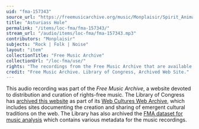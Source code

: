 ```yaml
---
uid: "fma-157343"
source_url: "https://freemusicarchive.org/music/Monplaisir/Spirit_Animal/Monplaisir_-_Spirit_Animal_-_06_Asturiass_Hole"
title: "Asturiass Hole"
permalink: "/items/loc-fma/fma-157343/"
stream_url: "/audio/items/loc-fma/fma-157343.mp3"
contributors: "Monplaisir"
subjects: "Rock | Folk | Noise"
layout: "item"
collectionTitle: "Free Music Archive"
collectionUrl: "/loc-fma/use/"
rights: "The recordings from the Free Music Archive that are available on Citizen DJ have a CC0 1.0 Universal License (Public Domain Dedication) which means you can copy, modify, distribute and perform the work, even for commercial purposes, all without asking permission."
credit: "Free Music Archive. Library of Congress, Archived Web Site."
---
```


This audio recording was part of the _Free Music Archive_, a website devoted to distribution and curation of rights-free music. The Library of Congress has [archived this website](https://www.loc.gov/item/lcwaN0026492/) as part of its [Web Cultures Web Archive](https://www.loc.gov/collections/web-cultures-web-archive/about-this-collection/), which includes sites documenting the creation and sharing of emergent cultural traditions on the web. The Library has also archived the [FMA dataset for music analysis](https://catalog.loc.gov/vwebv/search?searchCode=LCCN&searchArg=2018655052&searchType=1&permalink=y) which contains various metadata for the music recordings.